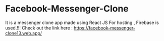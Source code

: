 # Facebook-Messenger-Clone
It is a messenger clone app made using React JS
For hosting , Firebase is used.!!!
Check out the link here : https://facebook-messenger-clone13.web.app/
